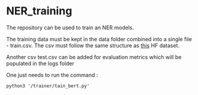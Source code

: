 # NER_training

The repository can be used to train an NER models. 

The training data must be kept in the data folder combined into a single file - train.csv. The csv must follow the same structure as [this](https://huggingface.co/datasets/ksgr5566/ner) HF dataset.

Another csv test.csv can be added for evaluation metrics which will be populated in the logs folder 

One just needs to run the command : 

``` python3 '/trainer/tain_bert.py' ```
